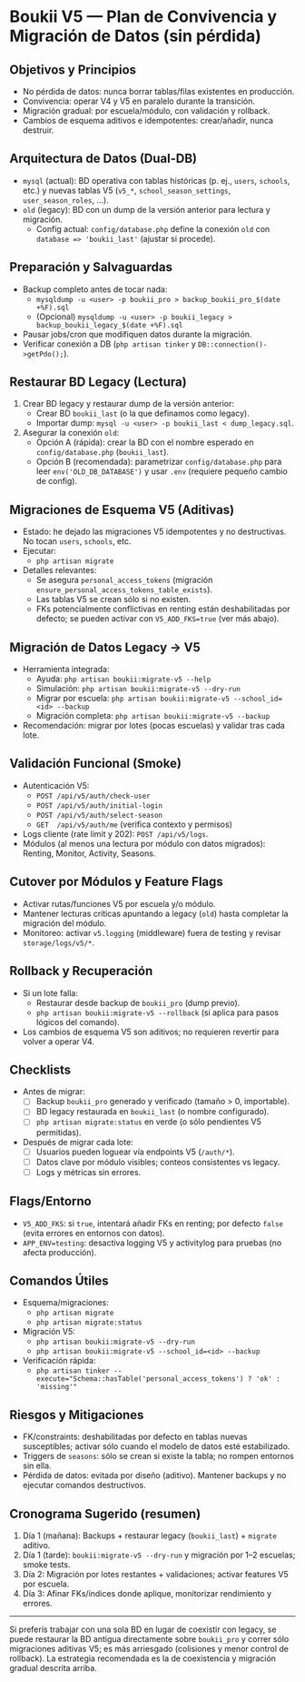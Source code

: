 # Boukii V5 — Plan de Convivencia y Migración de Datos (sin pérdida)

## Objetivos y Principios
- No pérdida de datos: nunca borrar tablas/filas existentes en producción.
- Convivencia: operar V4 y V5 en paralelo durante la transición.
- Migración gradual: por escuela/módulo, con validación y rollback.
- Cambios de esquema aditivos e idempotentes: crear/añadir, nunca destruir.

## Arquitectura de Datos (Dual-DB)
- `mysql` (actual): BD operativa con tablas históricas (p. ej., `users`, `schools`, etc.) y nuevas tablas V5 (`v5_*`, `school_season_settings`, `user_season_roles`, …).
- `old` (legacy): BD con un dump de la versión anterior para lectura y migración.
  - Config actual: `config/database.php` define la conexión `old` con `database => 'boukii_last'` (ajustar si procede).

## Preparación y Salvaguardas
- Backup completo antes de tocar nada:
  - `mysqldump -u <user> -p boukii_pro > backup_boukii_pro_$(date +%F).sql`
  - (Opcional) `mysqldump -u <user> -p boukii_legacy > backup_boukii_legacy_$(date +%F).sql`
- Pausar jobs/cron que modifiquen datos durante la migración.
- Verificar conexión a DB (`php artisan tinker` y `DB::connection()->getPdo();`).

## Restaurar BD Legacy (Lectura)
1) Crear BD legacy y restaurar dump de la versión anterior:
   - Crear BD `boukii_last` (o la que definamos como legacy).
   - Importar dump: `mysql -u <user> -p boukii_last < dump_legacy.sql`.
2) Asegurar la conexión `old`:
   - Opción A (rápida): crear la BD con el nombre esperado en `config/database.php` (`boukii_last`).
   - Opción B (recomendada): parametrizar `config/database.php` para leer `env('OLD_DB_DATABASE')` y usar `.env` (requiere pequeño cambio de config).

## Migraciones de Esquema V5 (Aditivas)
- Estado: he dejado las migraciones V5 idempotentes y no destructivas. No tocan `users`, `schools`, etc.
- Ejecutar:
  - `php artisan migrate`
- Detalles relevantes:
  - Se asegura `personal_access_tokens` (migración `ensure_personal_access_tokens_table_exists`).
  - Las tablas V5 se crean sólo si no existen.
  - FKs potencialmente conflictivas en renting están deshabilitadas por defecto; se pueden activar con `V5_ADD_FKS=true` (ver más abajo).

## Migración de Datos Legacy → V5
- Herramienta integrada:
  - Ayuda: `php artisan boukii:migrate-v5 --help`
  - Simulación: `php artisan boukii:migrate-v5 --dry-run`
  - Migrar por escuela: `php artisan boukii:migrate-v5 --school_id=<id> --backup`
  - Migración completa: `php artisan boukii:migrate-v5 --backup`
- Recomendación: migrar por lotes (pocas escuelas) y validar tras cada lote.

## Validación Funcional (Smoke)
- Autenticación V5:
  - `POST /api/v5/auth/check-user`
  - `POST /api/v5/auth/initial-login`
  - `POST /api/v5/auth/select-season`
  - `GET  /api/v5/auth/me` (verifica contexto y permisos)
- Logs cliente (rate limit y 202): `POST /api/v5/logs`.
- Módulos (al menos una lectura por módulo con datos migrados): Renting, Monitor, Activity, Seasons.

## Cutover por Módulos y Feature Flags
- Activar rutas/funciones V5 por escuela y/o módulo.
- Mantener lecturas críticas apuntando a legacy (`old`) hasta completar la migración del módulo.
- Monitoreo: activar `v5.logging` (middleware) fuera de testing y revisar `storage/logs/v5/*`.

## Rollback y Recuperación
- Si un lote falla:
  - Restaurar desde backup de `boukii_pro` (dump previo).
  - `php artisan boukii:migrate-v5 --rollback` (si aplica para pasos lógicos del comando).
- Los cambios de esquema V5 son aditivos; no requieren revertir para volver a operar V4.

## Checklists
- Antes de migrar:
  - [ ] Backup `boukii_pro` generado y verificado (tamaño > 0, importable).
  - [ ] BD legacy restaurada en `boukii_last` (o nombre configurado).
  - [ ] `php artisan migrate:status` en verde (o sólo pendientes V5 permitidas).
- Después de migrar cada lote:
  - [ ] Usuarios pueden loguear vía endpoints V5 (`/auth/*`).
  - [ ] Datos clave por módulo visibles; conteos consistentes vs legacy.
  - [ ] Logs y métricas sin errores.

## Flags/Entorno
- `V5_ADD_FKS`: si `true`, intentará añadir FKs en renting; por defecto `false` (evita errores en entornos con datos).
- `APP_ENV=testing`: desactiva logging V5 y activitylog para pruebas (no afecta producción).

## Comandos Útiles
- Esquema/migraciones:
  - `php artisan migrate`
  - `php artisan migrate:status`
- Migración V5:
  - `php artisan boukii:migrate-v5 --dry-run`
  - `php artisan boukii:migrate-v5 --school_id=<id> --backup`
- Verificación rápida:
  - `php artisan tinker --execute="Schema::hasTable('personal_access_tokens') ? 'ok' : 'missing'"`

## Riesgos y Mitigaciones
- FK/constraints: deshabilitadas por defecto en tablas nuevas susceptibles; activar sólo cuando el modelo de datos esté estabilizado.
- Triggers de `seasons`: sólo se crean si existe la tabla; no rompen entornos sin ella.
- Pérdida de datos: evitada por diseño (aditivo). Mantener backups y no ejecutar comandos destructivos.

## Cronograma Sugerido (resumen)
1) Día 1 (mañana): Backups + restaurar legacy (`boukii_last`) + `migrate` aditivo.
2) Día 1 (tarde): `boukii:migrate-v5 --dry-run` y migración por 1–2 escuelas; smoke tests.
3) Día 2: Migración por lotes restantes + validaciones; activar features V5 por escuela.
4) Día 3: Afinar FKs/índices donde aplique, monitorizar rendimiento y errores.

---

Si preferís trabajar con una sola BD en lugar de coexistir con legacy, se puede restaurar la BD antigua directamente sobre `boukii_pro` y correr sólo migraciones aditivas V5; es más arriesgado (colisiones y menor control de rollback). La estrategia recomendada es la de coexistencia y migración gradual descrita arriba.

